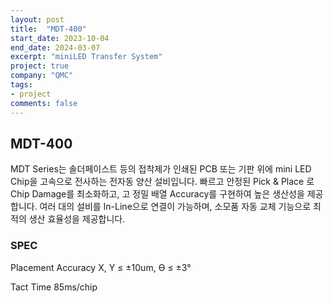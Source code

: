 ```yaml
---
layout: post
title:  "MDT-400"
start_date: 2023-10-04
end_date: 2024-03-07
excerpt: "miniLED Transfer System"
project: true
company: "QMC"
tags:
- project
comments: false
---
```


## MDT-400

MDT Series는 솔더페이스트 등의 접착제가 인쇄된 PCB 또는 기판 위에 mini LED Chip을 고속으로 전사하는 전자동 양산 설비입니다. 빠르고 안정된 Pick & Place 로 Chip Damage를 최소화하고, 고 정밀 배열 Accuracy를 구현하여 높은 생산성을 제공합니다. 여러 대의 설비를 In-Line으로 연결이 가능하며, 소모품 자동 교체 기능으로 최적의 생산 효율성을 제공합니다.

### SPEC

Placement Accuracy X, Y ≤ ±10um, Ө ≤ ±3° 

Tact Time 85ms/chip